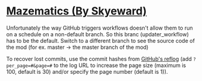 # [Mazematics (By Skyeward)](https://github.com/Skyeward/Mazematics)

Unfortunately the way GitHub triggers workflows doesn't allow them to run on a schedule on a non-default branch. So this branc (updater_workflow) has to be the default. Switch to a different branch to see the source code of the mod (for ex. master -> the master branch of the mod)

To recover lost commits, use the commit hashes from [GitHub's reflog](https://api.github.com/repos/KtaneModules/Mazematics-Skyeward/events) (add `?per_page=#&page=#` to the log URL to increase the page size (maximum is 100, default is 30) and/or specify the page number (default is 1)).
